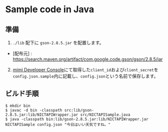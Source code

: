 # Sample code in Java

## 準備

1. `./lib` 配下に `gson-2.8.5.jar` を配置します。
  - [配布元] : https://search.maven.org/artifact/com.google.code.gson/gson/2.8.5/jar
2. [mimi Developer Console](https://console.mimi.fd.ai/)にて取得した`client_id`および`client_secret`を`config.json.sample`内に記載し、`config.json`という名前で保存します。

## ビルド手順

```
$ mkdir bin
$ javac -d bin -classpath src:lib/gson-2.8.5.jar:lib/NICTAPIWrapper.jar src/NICTAPISample.java
$ java -classpath bin:lib/gson-2.8.5.jar:lib/NICTAPIWrapper.jar NICTAPISample config.json "今日はいい天気ですね。"
```
